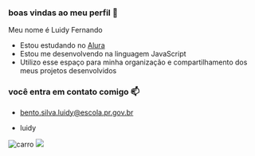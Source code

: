 ### boas vindas ao meu perfil 💙

Meu nome é Luidy Fernando

- Estou estudando no [Alura](http://www.alura.com.br)
- Estou me desenvolvendo na linguagem JavaScript
- Utilizo esse espaço para minha organização e compartilhamento dos meus projetos desenvolvidos

### você entra em contato comigo 📫

- bento.silva.luidy@escola.pr.gov.br

- luidy

![carro](https://media.tenor.com/XRD6GpNu9KQAAAAM/supra-mk4.gif)
![](https://media1.tenor.com/m/-JEA6yfqAzUAAAAC/initial-d-aura.gif)
